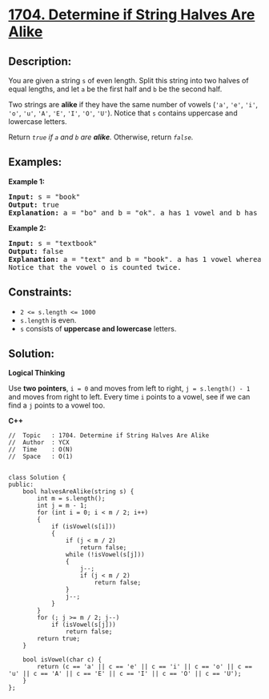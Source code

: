 # [1704. Determine if String Halves Are Alike](https://leetcode.com/problems/determine-if-string-halves-are-alike/)


## Description:

<p>You are given a string <code>s</code> of even length. Split this string into two halves of equal lengths, and let <code>a</code> be the first half and <code>b</code> be the second half.</p>

<p>Two strings are <strong>alike</strong> if they have the same number of vowels (<code>'a'</code>, <code>'e'</code>, <code>'i'</code>, <code>'o'</code>, <code>'u'</code>, <code>'A'</code>, <code>'E'</code>, <code>'I'</code>, <code>'O'</code>, <code>'U'</code>). Notice that <code>s</code> contains uppercase and lowercase letters.</p>

<p>Return <em><code>true</code> if <code>a</code> and <code>b</code> are <strong>alike</strong>.</em> Otherwise, return <em><code>false</code>.</em></p>


## Examples:

<strong>Example 1:</strong>
<pre>
<strong>Input:</strong> s = "book"
<strong>Output:</strong> true
<strong>Explanation:</strong> a = "bo" and b = "ok". a has 1 vowel and b has 1 vowel. Therefore, they are alike.
</pre>

<strong>Example 2:</strong>
<pre>
<strong>Input:</strong> s = "textbook"
<strong>Output:</strong> false
<strong>Explanation:</strong> a = "text" and b = "book". a has 1 vowel whereas b has 2. Therefore, they are not alike.
Notice that the vowel o is counted twice.
</pre>


## Constraints:

<ul>
    <li><code>2 &lt;= s.length &lt;= 1000</code></li>
    <li><code>s.length</code> is even.</li>
    <li><code>s</code> consists of <strong>uppercase and lowercase</strong> letters.</li>
</ul>


## Solution:

<strong>Logical Thinking</strong>
<p>Use <strong>two pointers</strong>, <code>i = 0</code> and moves from left to right, <code>j = s.length() - 1</code> and moves from right to left. Every time <code>i</code> points to a vowel, see if we can find a <code>j</code> points to a vowel too.</p>


<strong>C++</strong>

```
//  Topic   : 1704. Determine if String Halves Are Alike
//  Author  : YCX
//  Time    : O(N)
//  Space   : O(1)


class Solution {
public:
    bool halvesAreAlike(string s) {
        int m = s.length();
        int j = m - 1;
        for (int i = 0; i < m / 2; i++)
        {
            if (isVowel(s[i]))
            {
                if (j < m / 2)
                    return false;
                while (!isVowel(s[j]))
                {
                    j--;
                    if (j < m / 2)
                        return false;
                }
                j--;
            }
        }
        for (; j >= m / 2; j--)
            if (isVowel(s[j]))
                return false;
        return true;
    }
    
    bool isVowel(char c) {
        return (c == 'a' || c == 'e' || c == 'i' || c == 'o' || c == 'u' || c == 'A' || c == 'E' || c == 'I' || c == 'O' || c == 'U');
    }
};
```